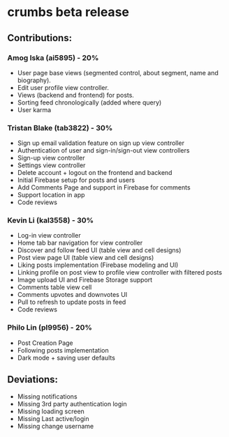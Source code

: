 # crumbs beta release

## Contributions: 
### Amog Iska (ai5895) - 20%
- User page base views (segmented control, about segment, name and biography).
- Edit user profile view controller.
- Views (backend and frontend) for posts.
- Sorting feed chronologically (added where query)
- User karma
### Tristan Blake (tab3822) - 30%
- Sign up email validation feature on sign up view controller
- Authentication of user and sign-in/sign-out view controllers
- Sign-up view controller
- Settings view controller
- Delete account + logout on the frontend and backend
- Initial Firebase setup for posts and users
- Add Comments Page and support in Firebase for comments
- Support location in app
- Code reviews
### Kevin Li (kal3558) - 30%
- Log-in view controller
- Home tab bar navigation for view controller
- Discover and follow feed UI (table view and cell designs)
- Post view page UI (table view and cell designs)
- Liking posts implementation (Firebase modeling and UI)
- Linking profile on post view to profile view controller with filtered posts
- Image upload UI and Firebase Storage support
- Comments table view cell
- Comments upvotes and downvotes UI
- Pull to refresh to update posts in feed
- Code reviews
### Philo Lin (pl9956) - 20%
- Post Creation Page
- Following posts implementation
- Dark mode + saving user defaults

## Deviations:
- Missing notifications
- Missing 3rd party authentication login
- Missing loading screen
- Missing Last active/login
- Missing change username
